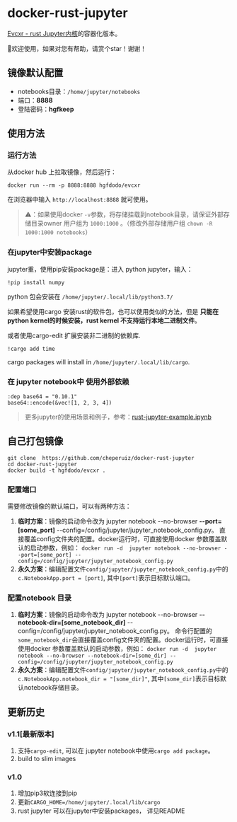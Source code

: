 # docker-rust-jupyter

[Evcxr - rust Jupyter内核](https://github.com/google/evcxr)的容器化版本。

👏欢迎使用，如果对您有帮助，请赏个star！谢谢！

## 镜像默认配置

* notebooks目录：`/home/jupyter/notebooks`
* 端口：**8888**
* 登陆密码：**hgfkeep**

## 使用方法

### 运行方法

从docker hub 上拉取镜像，然后运行：

`docker run --rm -p 8888:8888 hgfdodo/evcxr`

在浏览器中输入 `http://localhost:8888` 就可使用。

> ⚠️：如果使用docker `-v`参数，将存储挂载到notebook目录，请保证外部存储目录owner 用户组为 `1000:1000` 。（修改外部存储用户组 `chown -R 1000:1000 notebooks`）

### 在jupyter中安装package

jupyter重，使用pip安装package是：进入 python jupyter，输入：

```shell
!pip install numpy
```

python 包会安装在 `/home/jupyter/.local/lib/python3.7/`

如果希望使用cargo 安装rust的软件包，也可以使用类似的方法，但是 **只能在python kernel的时候安装，rust kernel 不支持运行本地二进制文件**。

或者使用cargo-edit 扩展安装非二进制的依赖库.

```shell
!cargo add time
```

cargo packages will install in `/home/jupyter/.local/lib/cargo`.

### 在 jupyter notebook中 使用外部依赖

```shell
:dep base64 = "0.10.1"
base64::encode(&vec![1, 2, 3, 4])
```

> 更多jupyter的使用场景和例子，参考：[rust-jupyter-example.ipynb](https://github.com/hgfkeep/rust-jupyter/blob/master/rust-jupyter-example.ipynb)

## 自己打包镜像

```shell
git clone  https://github.com/cheperuiz/docker-rust-jupyter
cd docker-rust-jupyter
docker build -t hgfdodo/evcxr .
```

### 配置端口

需要修改镜像的默认端口，可以有两种方法：

1. **临时方案**：镜像的启动命令改为  jupyter notebook --no-browser **--port=[some_port]** --config=/config/jupyter/jupyter_notebook_config.py。 直接覆盖config文件夹的配置。docker运行时，可直接使用docker 参数覆盖默认的启动参数，例如： `docker run -d  jupyter notebook --no-browser --port=[some_port] --config=/config/jupyter/jupyter_notebook_config.py`
2. **永久方案**：编辑配置文件`config/jupyter/jupyter_notebook_config.py`中的`c.NotebookApp.port = [port]`, 其中`[port]`表示目标默认端口。


### 配置notebook 目录

1. **临时方案**：镜像的启动命令改为  jupyter notebook --no-browser **--notebook-dir=[some_notebook_dir]** --config=/config/jupyter/jupyter_notebook_config.py。 命令行配置的`some_notebook_dir`会直接覆盖config文件夹的配置。docker运行时，可直接使用docker 参数覆盖默认的启动参数，例如： `docker run -d  jupyter notebook --no-browser --notebook-dir=[some_dir] --config=/config/jupyter/jupyter_notebook_config.py`
2. **永久方案**：编辑配置文件`config/jupyter/jupyter_notebook_config.py`中的`c.NotebookApp.notebook_dir = "[some_dir]"`, 其中`[some_dir]`表示目标默认notebook存储目录。

## 更新历史

### v1.1[最新版本]

1. 支持`cargo-edit`, 可以在 jupyter notebook中使用`cargo add package`。
2. build to slim images

### v1.0

1. 增加pip3软连接到pip
2. 更新`CARGO_HOME=/home/jupyter/.local/lib/cargo`
3. rust jupyter 可以在jupyter中安装packages， 详见README
